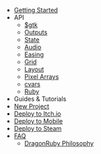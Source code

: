 * [Getting Started](/docs/guides/getting-started.md)
* API
  * [$gtk](/docs/API/runtime.md)
  * [Outputs](/docs/API/outputs.md)
  * [State](/docs/API/state.md)
  * [Audio](/docs/API/audio.md)
  * [Easing](/docs/API/easing.md)
  * [Grid](/docs/API/grid.md)
  * [Layout](/docs/API/layout.md)
  * [Pixel Arrays](/docs/API/pixel_arrays.md)
  * [cvars](/docs/API/cvars.md)
  * [Ruby](/docs/API/ruby.md)
 * Guides & Tutorials
  * [New Project](/docs/guides/new_project.md)
  * [Deploy to Itch.io](/docs/guides/deploy_itch.md)
  * [Deploy to Mobile](/docs/guides/deploy_mobile.md)
  * [Deploy to Steam](/docs/guides/deploy_steam.md)
* [FAQ](/docs/faq/faq_dr.md)
  * [DragonRuby Philosophy](/docs/faq/dragonruby_philo.md)
